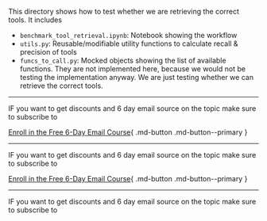This directory shows how to test whether we are retrieving the correct tools. It includes

- `benchmark_tool_retrieval.ipynb`: Notebook showing the workflow
- `utils.py`: Reusable/modifiable utility functions to calculate recall & precision of tools
- `funcs_to_call.py`: Mocked objects showing the list of available functions. They are not implemented here, because we would not be testing the implementation anyway. We are just testing whether we can retrieve the correct tools.

---

IF you want to get discounts and 6 day email source on the topic make sure to subscribe to

[Enroll in the Free 6-Day Email Course](https://improvingrag.com/){ .md-button .md-button--primary }

---

IF you want to get discounts and 6 day email source on the topic make sure to subscribe to

[Enroll in the Free 6-Day Email Course](https://improvingrag.com/){ .md-button .md-button--primary }

---

IF you want to get discounts and 6 day email source on the topic make sure to subscribe to

<script async data-uid="010fd9b52b" src="https://fivesixseven.kit.com/010fd9b52b/index.js"></script>
